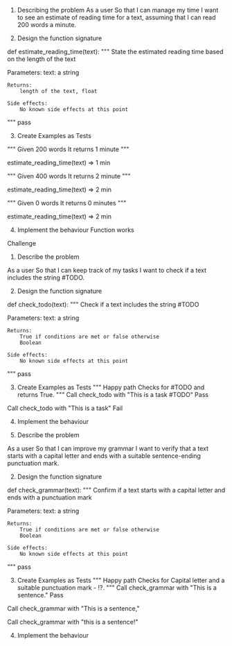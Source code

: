 
1. Describing the problem
As a user
So that I can manage my time
I want to see an estimate of reading time for a text, assuming that I can read 200 words a minute.

2. Design the function signature

def estimate_reading_time(text):
""" State the estimated reading time based on the length of the text

Parameters:
    text: a string

    Returns: 
        length of the text, float 

    Side effects:
        No known side effects at this point 
"""
pass

3. Create Examples as Tests

"""
Given 200 words 
It returns 1 minute 
"""

estimate_reading_time(text) => 1 min

"""
Given 400 words 
It returns 2 minute 
"""

estimate_reading_time(text) => 2 min

"""
Given 0 words 
It returns 0 minutes
"""

estimate_reading_time(text) => 2 min


4. Implement the behaviour
Function works

Challenge

1. Describe the problem

As a user
So that I can keep track of my tasks
I want to check if a text includes the string #TODO.

2. Design the function signature

def check_todo(text):
""" Check if a text includes the string #TODO

Parameters:
    text: a string

    Returns: 
        True if conditions are met or false otherwise
        Boolean

    Side effects:
        No known side effects at this point 
"""
pass

3. Create Examples as Tests
"""
Happy path 
Checks for #TODO and returns True.
"""
Call check_todo with "This is a task #TODO"
Pass

Call check_todo with "This is a task"
Fail

4. Implement the behaviour

1. Describe the problem

As a user
So that I can improve my grammar
I want to verify that a text starts 
with a capital letter and ends 
with a suitable sentence-ending punctuation mark.

2. Design the function signature

def check_grammar(text):
""" Confirm if a text starts with a capital letter and ends with a punctuation mark

Parameters:
    text: a string

    Returns: 
        True if conditions are met or false otherwise
        Boolean

    Side effects:
        No known side effects at this point 
"""
pass

3. Create Examples as Tests
"""
Happy path 
Checks for Capital letter and a suitable punctuation mark - !?.
"""
Call check_grammar with "This is a sentence."
Pass

Call check_grammar with "This is a sentence,"

Call check_grammar with "this is a sentence!"

4. Implement the behaviour